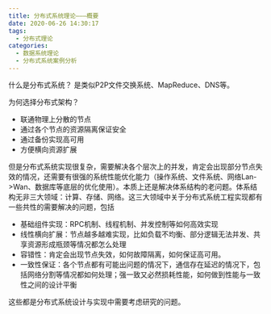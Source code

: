 ```yaml
---
title: 分布式系统理论———概要
date: 2020-06-26 14:30:17
tags:
  - 分布式理论
categories:
  - 数据系统理论
  - 分布式系统案例分析
---
```


什么是分布式系统？
是类似P2P文件交换系统、MapReduce、DNS等。

为何选择分布式架构？

- 联通物理上分散的节点
- 通过各个节点的资源隔离保证安全
- 通过备份实现高可用
- 方便横向资源扩展

但是分布式系统实现很复杂，需要解决各个层次上的并发，肯定会出现部分节点失效的情况，还需要有很强的系统性能优化能力（操作系统、文件系统、网络Lan->Wan、数据库等底层的优化使用）。本质上还是解决体系结构的老问题。体系结构无非三大领域：计算、存储、网络。这三大领域中关于分布式系统工程实现都有一些共性的需要解决的问题，包括

- 基础组件实现：RPC机制、线程机制、并发控制等如何高效实现
- 线性横向扩展：节点越多越难实现，比如负载不均衡、部分逻辑无法并发、共享资源形成瓶颈等情况都怎么处理
- 容错性：肯定会出现节点失效，如何故障隔离，如何保证高可用。
- 一致性保证：各个节点都有可能出问题的情况下，通信存在延迟的情况下，包括网络分割等情况都如何处理；强一致又必然损耗性能，如何做到性能与一致性之间的设计平衡

这些都是分布式系统设计与实现中需要考虑研究的问题。